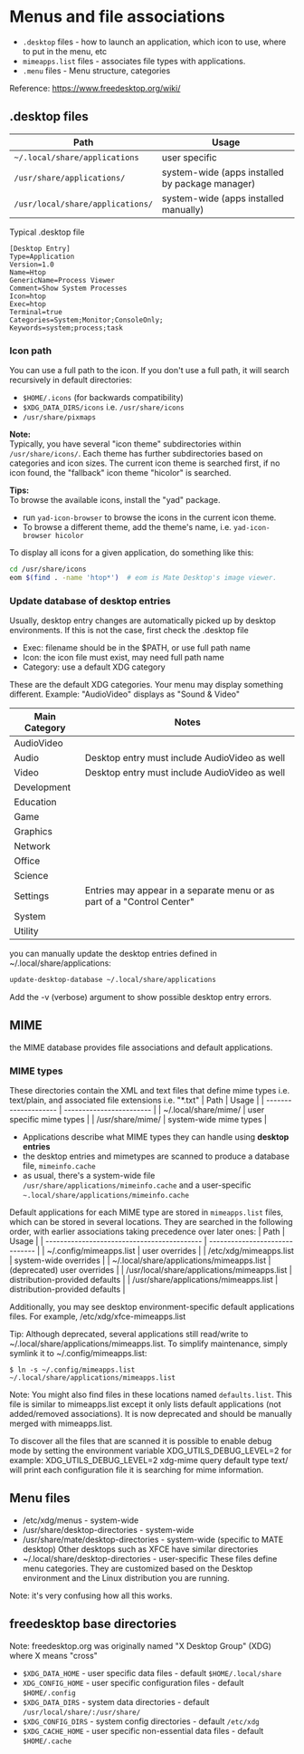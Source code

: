 # Menus and file associations
- `.desktop` files - how to launch an application, which icon to use, where to put in the menu, etc
- `mimeapps.list` files - associates file types with applications.
- `.menu` files - Menu structure, categories

Reference: https://www.freedesktop.org/wiki/ 


## .desktop files
| Path                             | Usage                                           |
| -------------------------------- | ----------------------------------------------- |
| `~/.local/share/applications`    | user specific                                   |
| `/usr/share/applications/`       | system-wide (apps installed by package manager) |
| `/usr/local/share/applications/` | system-wide (apps installed manually)           |

Typical .desktop file
```
[Desktop Entry]
Type=Application
Version=1.0
Name=Htop
GenericName=Process Viewer
Comment=Show System Processes
Icon=htop
Exec=htop
Terminal=true
Categories=System;Monitor;ConsoleOnly;
Keywords=system;process;task
```
### Icon path
You can use a full path to the icon. If you don't use a full path, it will search recursively in default directories:

- `$HOME/.icons` (for backwards compatibility)
- `$XDG_DATA_DIRS/icons` i.e. `/usr/share/icons`
- `/usr/share/pixmaps`

**Note:** \
Typically, you have several "icon theme" subdirectories within `/usr/share/icons/`. Each theme has further subdirectories based on categories and icon sizes.
The current icon theme is searched first, if no icon found, the "fallback" icon theme "hicolor" is searched.

**Tips:** \
To browse the available icons, install the "yad" package.
- run `yad-icon-browser` to browse the icons in the current icon theme.
- To browse a different theme, add the theme's name, i.e. `yad-icon-browser hicolor`

To display all icons for a given application, do something like this:
```bash
cd /usr/share/icons
eom $(find . -name 'htop*')  # eom is Mate Desktop's image viewer.
```
### Update database of desktop entries
Usually, desktop entry changes are automatically picked up by desktop environments.
If this is not the case, first check the .desktop file
- Exec: filename should be in the $PATH, or use full path name
- Icon: the icon file must exist, may need full path name
- Category: use a default XDG category

These are the default XDG categories. Your menu may display something different. 
Example: "AudioVideo" displays as "Sound & Video"

| Main Category | Notes                                                                  |
| ------------- | ---------------------------------------------------------------------- |
| AudioVideo    |
| Audio         | Desktop entry must include AudioVideo as well                          |
| Video         | Desktop entry must include AudioVideo as well                          |
| Development   |
| Education     |
| Game          |
| Graphics      |
| Network       |
| Office        |
| Science       |
| Settings      | Entries may appear in a separate menu or as part of a "Control Center" |
| System        |
| Utility       |

you can manually update the desktop entries defined in ~/.local/share/applications:

``` bash
update-desktop-database ~/.local/share/applications
```
Add the -v (verbose) argument to show possible desktop entry errors.

## MIME
the MIME database provides file associations and default applications.

### MIME types
These directories contain the XML and text files that define mime types i.e. text/plain, and associated file extensions i.e. "*.txt"
| Path                 | Usage                    |
| -------------------- | ------------------------ |
| ~/.local/share/mime/ | user specific mime types |
| /usr/share/mime/     | system-wide mime types   |

- Applications describe what MIME types they can handle using **desktop entries**
- the desktop entries and mimetypes are scanned to produce a database file, `mimeinfo.cache`
- as usual, there's a system-wide file `/usr/share/applications/mimeinfo.cache` and a user-specific `~.local/share/applications/mimeinfo.cache`

Default applications for each MIME type are stored in `mimeapps.list` files, which can be stored in several locations. They are searched in the following order, with earlier associations taking precedence over later ones:
| Path                                        | Usage                          |
| ------------------------------------------- | ------------------------------ |
| ~/.config/mimeapps.list                     | user overrides                 |
| /etc/xdg/mimeapps.list                      | system-wide overrides          |
| ~/.local/share/applications/mimeapps.list   | (deprecated) user overrides    |
| /usr/local/share/applications/mimeapps.list | distribution-provided defaults |
| /usr/share/applications/mimeapps.list       | distribution-provided defaults |

Additionally, you may see desktop environment-specific default applications files. For example, /etc/xdg/xfce-mimeapps.list

Tip: Although deprecated, several applications still read/write to ~/.local/share/applications/mimeapps.list. To simplify maintenance, simply symlink it to ~/.config/mimeapps.list:

    $ ln -s ~/.config/mimeapps.list ~/.local/share/applications/mimeapps.list

Note: You might also find files in these locations named `defaults.list`. This file is similar to mimeapps.list except it only lists default applications (not added/removed associations). It is now deprecated and should be manually merged with mimeapps.list.

To discover all the files that are scanned it is possible to enable debug mode by setting the environment variable XDG_UTILS_DEBUG_LEVEL=2 for example: 
    XDG_UTILS_DEBUG_LEVEL=2 xdg-mime query default type text/
will print each configuration file it is searching for mime information.

## Menu files
- /etc/xdg/menus - system-wide
- /usr/share/desktop-directories - system-wide
- /usr/share/mate/desktop-directories - system-wide (specific to MATE desktop) Other desktops such as XFCE have similar directories
- ~/.local/share/desktop-directories - user-specific
These files define menu categories. They are customized based on the Desktop environment and the Linux distribution you are running.

Note: it's very confusing how all this works. 

## freedesktop base directories
Note: freedesktop.org was originally named "X Desktop Group" (XDG) where X means "cross"

- `$XDG_DATA_HOME` - user specific data files - default `$HOME/.local/share`
- `XDG_CONFIG_HOME` - user specific configuration files - default `$HOME/.config`
- `$XDG_DATA_DIRS` -  system data directories - default `/usr/local/share/:/usr/share/`
- `$XDG_CONFIG_DIRS` - system config directories - default `/etc/xdg`
- `$XDG_CACHE_HOME` - user specific non-essential data files - default `$HOME/.cache`
